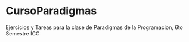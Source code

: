 # CursoParadigmas
Ejercicios y Tareas para la clase de Paradigmas de la Programacion,
6to Semestre ICC
